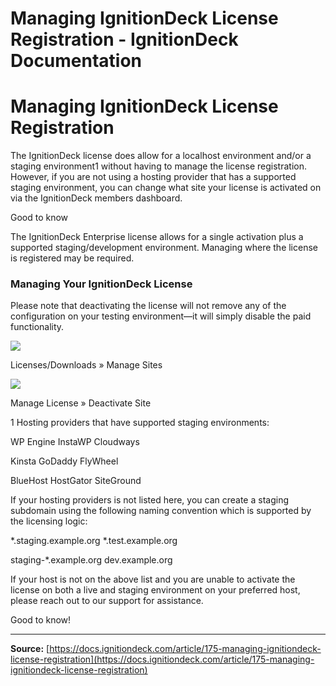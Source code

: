 # Managing IgnitionDeck License Registration - IgnitionDeck Documentation

# Managing IgnitionDeck License Registration

[](javascript:window.print())
The IgnitionDeck license does allow for a localhost environment and/or a staging environment1 without having to manage the license registration. However, if you are not using a hosting provider that has a supported staging environment, you can change what site your license is activated on via the IgnitionDeck members dashboard.

Good to know

The IgnitionDeck Enterprise license allows for a single activation plus a supported staging/development environment. Managing where the license is registered may be required.

### Managing Your IgnitionDeck License

Please note that deactivating the license will not remove any of the configuration on your testing environment—it will simply disable the paid functionality.

![](https://d33v4339jhl8k0.cloudfront.net/docs/assets/5c47e765042863543ccc1e58/images/66f18d3ddd5b956281ae5371/file-rwhyPTG7US.png)

  Licenses/Downloads » Manage Sites
 

![](https://d33v4339jhl8k0.cloudfront.net/docs/assets/5c47e765042863543ccc1e58/images/66f18e2844628317ef9041ea/file-T56Pt83yLT.png)

  Manage License » Deactivate Site
 

1 Hosting providers that have supported staging environments:

WP Engine
InstaWP
Cloudways

Kinsta
GoDaddy
FlyWheel

BlueHost
HostGator
SiteGround

If your hosting providers is not listed here, you can create a staging subdomain using the following naming convention which is supported by the licensing logic:

*.staging.example.org
*.test.example.org

staging-*.example.org
dev.example.org

If your host is not on the above list and you are unable to activate the license on both a live and staging environment on your preferred host, please reach out to our support for assistance.

Good to know!



---
**Source:** [https://docs.ignitiondeck.com/article/175-managing-ignitiondeck-license-registration](https://docs.ignitiondeck.com/article/175-managing-ignitiondeck-license-registration)
